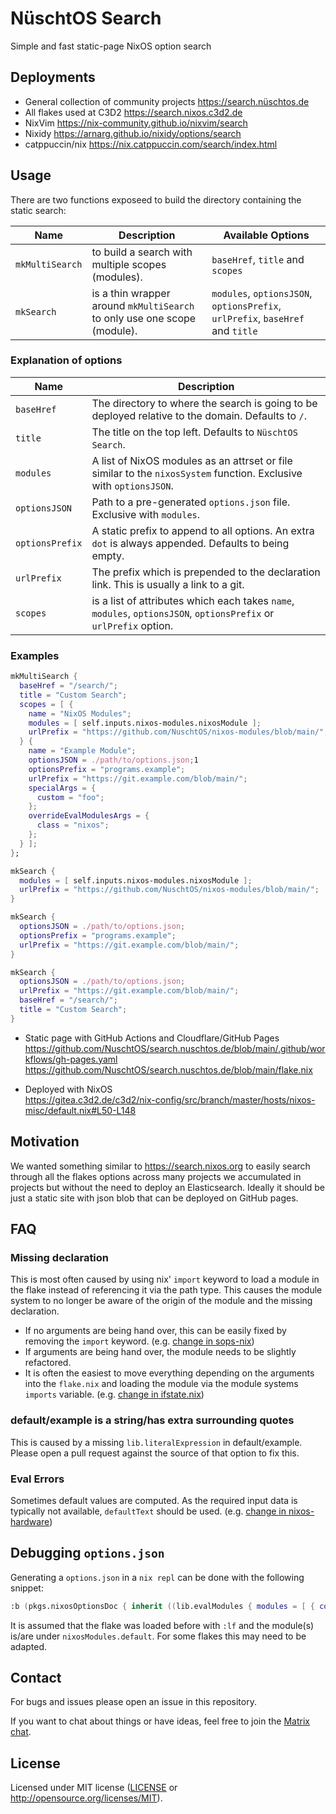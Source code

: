 # NüschtOS Search

Simple and fast static-page NixOS option search

## Deployments

- General collection of community projects <https://search.nüschtos.de>
- All flakes used at C3D2 <https://search.nixos.c3d2.de>
- NixVim <https://nix-community.github.io/nixvim/search>
- Nixidy <https://arnarg.github.io/nixidy/options/search>
- catppuccin/nix <https://nix.catppuccin.com/search/index.html>

## Usage

There are two functions exposeed to build the directory containing the static search:

| Name | Description | Available Options |
|---|---|---|
| `mkMultiSearch` | to build a search with multiple scopes (modules). | `baseHref`, `title` and `scopes` |
| `mkSearch` | is a thin wrapper around `mkMultiSearch` to only use one scope (module). | `modules`, `optionsJSON`, `optionsPrefix`, `urlPrefix`, `baseHref` and `title` |

### Explanation of options

| Name | Description |
|---|---|
| `baseHref` | The directory to where the search is going to be deployed relative to the domain. Defaults to `/`. |
| `title` | The title on the top left. Defaults to `NüschtOS Search`. |
| `modules` | A list of NixOS modules as an attrset or file similar to the `nixosSystem` function. Exclusive with `optionsJSON`. |
| `optionsJSON` | Path to a pre-generated `options.json` file. Exclusive with `modules`. |
| `optionsPrefix` | A static prefix to append to all options. An extra `dot` is always appended. Defaults to being empty. |
| `urlPrefix` | The prefix which is prepended to the declaration link. This is usually a link to a git. |
| `scopes` | is a list of attributes which each takes `name`, `modules`, `optionsJSON`, `optionsPrefix` or `urlPrefix` option. |

### Examples

```nix
mkMultiSearch {
  baseHref = "/search/";
  title = "Custom Search";
  scopes = [ {
    name = "NixOS Modules";
    modules = [ self.inputs.nixos-modules.nixosModule ];
    urlPrefix = "https://github.com/NuschtOS/nixos-modules/blob/main/";
  } {
    name = "Example Module";
    optionsJSON = ./path/to/options.json;1
    optionsPrefix = "programs.example";
    urlPrefix = "https://git.example.com/blob/main/";
    specialArgs = {
      custom = "foo";
    };
    overrideEvalModulesArgs = {
      class = "nixos";
    };
  } ];
};
```

```nix
mkSearch {
  modules = [ self.inputs.nixos-modules.nixosModule ];
  urlPrefix = "https://github.com/NuschtOS/nixos-modules/blob/main/";
}
```

```nix
mkSearch {
  optionsJSON = ./path/to/options.json;
  optionsPrefix = "programs.example";
  urlPrefix = "https://git.example.com/blob/main/";
}
```

```nix
mkSearch {
  optionsJSON = ./path/to/options.json;
  urlPrefix = "https://git.example.com/blob/main/";
  baseHref = "/search/";
  title = "Custom Search";
}
```

- Static page with GitHub Actions and Cloudflare/GitHub Pages <br/>
  <https://github.com/NuschtOS/search.nuschtos.de/blob/main/.github/workflows/gh-pages.yaml> <br/>
  <https://github.com/NuschtOS/search.nuschtos.de/blob/main/flake.nix>

- Deployed with NixOS <br/>
  <https://gitea.c3d2.de/c3d2/nix-config/src/branch/master/hosts/nixos-misc/default.nix#L50-L148>

## Motivation

We wanted something similar to https://search.nixos.org to easily search through all the flakes options across many projects we accumulated in projects
but without the need to deploy an Elasticsearch. Ideally it should be just a static site with json blob that can be deployed on GitHub pages.

## FAQ

### Missing declaration

This is most often caused by using nix' `import` keyword to load a module in the flake instead of referencing it via the path type.
This causes the module system to no longer be aware of the origin of the module and the missing declaration.

- If no arguments are being hand over, this can be easily fixed by removing the `import` keyword. (e.g. [change in sops-nix](https://github.com/Mic92/sops-nix/pull/645))
- If arguments are being hand over, the module needs to be slightly refactored.
- It is often the easiest to move everything depending on the arguments into the `flake.nix` and loading the module via the module systems `imports` variable. (e.g. [change in ifstate.nix](https://codeberg.org/m4rc3l/ifstate.nix/pulls/9))

### default/example is a string/has extra surrounding quotes

This is caused by a missing `lib.literalExpression` in default/example. Please open a pull request against the source of that option to fix this.

### Eval Errors

Sometimes default values are computed. As the required input data is typically not available, `defaultText` should be used. (e.g. [change in nixos-hardware](https://github.com/NixOS/nixos-hardware/pull/1343))

## Debugging `options.json`

Generating a `options.json` in a `nix repl` can be done with the following snippet:

```nix
:b (pkgs.nixosOptionsDoc { inherit ((lib.evalModules { modules = [ { config._module.check = false; } outputs.nixosModules.default ]; })) options; warningsAreErrors = false; }).optionsJSON
```

It is assumed that the flake was loaded before with `:lf` and the module(s) is/are under `nixosModules.default`. For some flakes this may need to be adapted.

## Contact

For bugs and issues please open an issue in this repository.

If you want to chat about things or have ideas, feel free to join the [Matrix chat](https://matrix.to/#/#nuschtos:c3d2.de).

## License

Licensed under MIT license ([LICENSE](LICENSE) or <http://opensource.org/licenses/MIT>).

